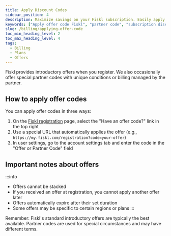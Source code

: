 ```yaml
---
title: Apply Discount Codes
sidebar_position: 4
description: Maximize savings on your Fiskl subscription. Easily apply discount offers or partner codes while managing finances efficiently.
keywords: ["Apply offer code Fiskl", "partner code", "subscription discount", "manage subscription", "savings"]
slug: /billing/applying-offer-code
toc_min_heading_level: 2
toc_max_heading_level: 4
tags:
  - Billing
  - Plans
  - Offers
---
```


Fiskl provides introductory offers when you register. We also occasionally offer special partner codes with unique conditions or billing managed by the partner.

## How to apply offer codes

You can apply offer codes in three ways:

1. On the [Fiskl registration](https://my.fiskl.com/registration) page, select the "Have an offer code?" link in the top right
2. Use a special URL that automatically applies the offer (e.g., `https://my.fiskl.com/registration?code=your-offer`)
3. In user settings, go to the account settings tab and enter the code in the "Offer or Partner Code" field

## Important notes about offers

:::info
- Offers cannot be stacked
- If you received an offer at registration, you cannot apply another offer later
- Offers automatically expire after their set duration
- Some offers may be specific to certain regions or plans
:::

Remember: Fiskl's standard introductory offers are typically the best available. Partner codes are used for special circumstances and may have different terms.
